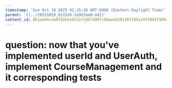 ```yaml
---
timestamp: 'Sun Oct 19 2025 01:15:26 GMT-0400 (Eastern Daylight Time)'
parent: '[[../20251019_011526.2a963ae0.md]]'
content_id: 8b1ae04c4a0f92be1651bf3d67d897c89aed6381363769a14f4994f999a30551
---
```


# question: now that you've implemented userId and UserAuth, implement CourseManagement and it corresponding tests
